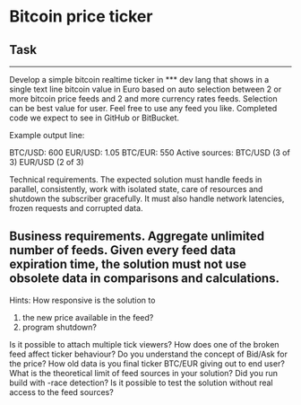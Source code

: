 # Bitcoin price ticker

## Task

----
Develop a simple bitcoin realtime ticker in *** dev lang that shows in a single text line bitcoin value in Euro based on auto selection between 2 or more bitcoin price feeds and 2 and more currency rates feeds. Selection can be best value for user.
Feel free to use any feed you like. Completed code we expect to see in GitHub or BitBucket.

Example output line:

BTC/USD: 600   EUR/USD: 1.05   BTC/EUR: 550 Active sources: BTC/USD (3 of 3)  EUR/USD (2 of 3)

Technical requirements.
The expected solution must handle feeds in parallel, consistently, work with isolated state, care of resources and shutdown the subscriber gracefully. It must also handle network latencies, frozen requests and corrupted data.

Business requirements.
Aggregate unlimited number of feeds.
Given every feed data expiration time, the solution must not use obsolete data in comparisons and calculations.
----

Hints:
How responsive is the solution to
1) the new price available in the feed?
2) program shutdown?

Is it possible to attach multiple tick viewers?
How does one of the broken feed affect ticker behaviour?
Do you understand the concept of Bid/Ask for the price?
How old data is you final ticker BTC/EUR giving out to end user?
What is the theoretical limit of feed sources in your solution?
Did you run build with -race detection?
Is it possible to test the solution without real access to the feed sources?